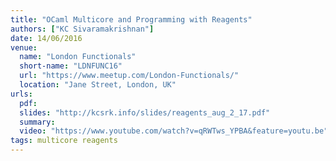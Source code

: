 ```yaml
---
title: "OCaml Multicore and Programming with Reagents"
authors: ["KC Sivaramakrishnan"]
date: 14/06/2016
venue:
  name: "London Functionals"
  short-name: "LDNFUNC16"
  url: "https://www.meetup.com/London-Functionals/"
  location: "Jane Street, London, UK"
urls:
  pdf:
  slides: "http://kcsrk.info/slides/reagents_aug_2_17.pdf"
  summary:
  video: "https://www.youtube.com/watch?v=qRWTws_YPBA&feature=youtu.be"
tags: multicore reagents
---
```

